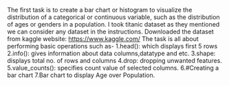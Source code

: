 The first task is to create a bar chart or histogram to visualize the distribution of a categorical or continuous variable, such as the distribution of ages or genders in a population.
I took titanic dataset as they mentioned we can consider any dataset in the instructions.
Downloaded the dataset from kaggle website: https://www.kaggle.com/
The task is all about performing basic operations such as-
1.head(): which displays first 5 rows
2.info(): gives information about data columns,datatype and etc.
3.shape: displays total no. of rows and columns
4.drop: dropping unwanted features.
5.value_counts(): specifies count value of selected columns.
6.#Creating a bar chart
7.Bar chart to display Age over Population.
